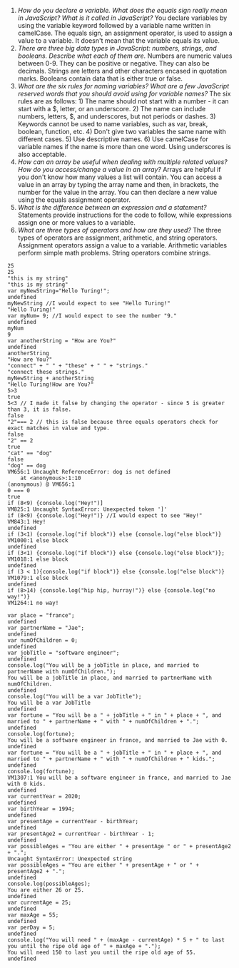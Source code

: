 1. *How do you declare a variable. What does the equals sign really mean in JavaScript? What is it called in JavaScript?* You declare variables by using the variable keyword followed by a variable name written in camelCase. The equals sign, an assignment operator, is used to assign a value to a variable. It doesn't mean that the variable equals its value.
2. *There are three big data types in JavaScript: numbers, strings, and booleans. Describe what each of them are.* Numbers are numeric values between 0-9. They can be positive or negative. They can also be decimals. Strings are letters and other characters encased in quotation marks. Booleans contain data that is either true or false.
3. *What are the six rules for naming variables? What are a few JavaScript reserved words that you should avoid using for variable names?* The six rules are as follows: 1) The name should not start with a number - it can start with a $, letter, or an underscore. 2) The name can include numbers, letters, $, and underscores, but not periods or dashes. 3) Keywords cannot be used to name variables, such as var, break, boolean, function, etc. 4) Don't give two variables the same name with different cases. 5) Use descriptive names. 6) Use camelCase for variable names if the name is more than one word. Using underscores is also acceptable.
4. *How can an array be useful when dealing with multiple related values? How do you access/change a value in an array?*  Arrays are helpful if you don't know how many values a list will contain. You can access a value in an array by typing the array name and then, in brackets, the number for the value in the array. You can then declare a new value using the equals assignment operator.
5. *What is the difference between an expression and a statement?* Statements provide instructions for the code to follow, while expressions assign one or more values to a variable.
6. *What are three types of operators and how are they used?* The three types of operators are assignment, arithmetic, and string operators. Assignment operators assign a value to a variable. Arithmetic variables perform simple math problems. String operators combine strings.

```
25
25
"this is my string"
"this is my string"
var myNewString="Hello Turing!";
undefined
myNewString //I would expect to see "Hello Turing!"
"Hello Turing!"
var myNum= 9; //I would expect to see the number "9."
undefined
myNum
9
var anotherString = "How are You?"
undefined
anotherString
"How are You?"
"connect" + " " + "these" + " " + "strings."
"connect these strings."
myNewString + anotherString
"Hello Turing!How are You?"
5>3
true
5<3 // I made it false by changing the operator - since 5 is greater than 3, it is false.
false
"2"=== 2 // this is false because three equals operators check for exact matches in value and type.
false
"2" == 2
true
"cat" == "dog"
false
"dog" == dog
VM656:1 Uncaught ReferenceError: dog is not defined
    at <anonymous>:1:10
(anonymous) @ VM656:1
0 === 0
true
if (8<9) {console.log("Hey!")]
VM825:1 Uncaught SyntaxError: Unexpected token ']'
if (8<9) {console.log("Hey!")} //I would expect to see "Hey!"
VM843:1 Hey!
undefined
if (3<1) {console.log("if block")} else {console.log("else block")}
VM1000:1 else block
undefined
if (3<1) {console.log("if block")} else {console.log("else block")};
VM1018:1 else block
undefined
if (3 < 1){console.log("if block")} else {console.log("else block")}
VM1079:1 else block
undefined
if (8>14) {console.log("hip hip, hurray!")} else {console.log("no way!")}
VM1264:1 no way!
```

```
var place = "france";
undefined
var partnerName = "Jae";
undefined
var numOfChildren = 0;
undefined
var jobTitle = "software engineer";
undefined
console.log("You will be a jobTitle in place, and married to partnerName with numOfChildren.");
You will be a jobTitle in place, and married to partnerName with numOfChildren.
undefined
console.log("You will be a var JobTitle");
You will be a var JobTitle
undefined
var fortune = "You will be a " + jobTitle + " in " + place + ", and married to " + partnerName + " with " + numOfChildren + ".";
undefined
console.log(fortune);
You will be a software engineer in france, and married to Jae with 0.
undefined
var fortune = "You will be a " + jobTitle + " in " + place + ", and married to " + partnerName + " with " + numOfChildren + " kids.";
undefined
console.log(fortune);
VM1307:1 You will be a software engineer in france, and married to Jae with 0 kids.
undefined
var currentYear = 2020;
undefined
var birthYear = 1994;
undefined
var presentAge = currentYear - birthYear;
undefined
var presentAge2 = currentYear - birthYear - 1;
undefined
var possibleAges = "You are either " + presentAge " or " + presentAge2 + ".";
Uncaught SyntaxError: Unexpected string
var possibleAges = "You are either " + presentAge + " or " + presentAge2 + ".";
undefined
console.log(possibleAges);
You are either 26 or 25.
undefined
var currentAge = 25;
undefined
var maxAge = 55;
undefined
var perDay = 5;
undefined
console.log("You will need " + (maxAge - currentAge) * 5 + " to last you until the ripe old age of " + maxAge + ".");
You will need 150 to last you until the ripe old age of 55.
undefined
```
